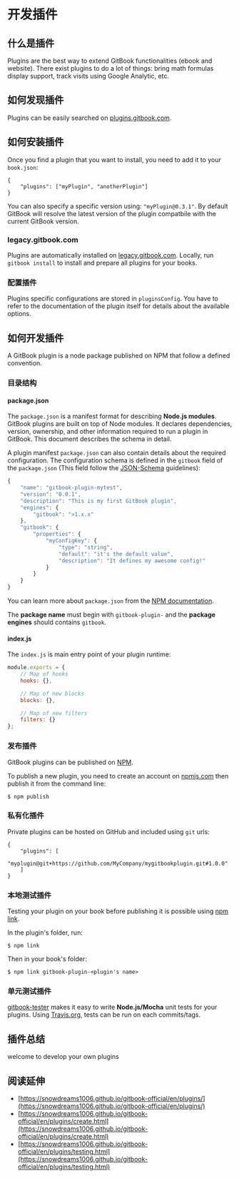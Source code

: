 # 开发插件

## 什么是插件

Plugins are the best way to extend GitBook functionalities (ebook and website). There exist plugins to do a lot of things: bring math formulas display support, track visits using Google Analytic, etc.

## 如何发现插件

Plugins can be easily searched on [plugins.gitbook.com](https://plugins.gitbook.com).

## 如何安装插件

Once you find a plugin that you want to install, you need to add it to your `book.json`:

```
{
    "plugins": ["myPlugin", "anotherPlugin"]
}
```

You can also specify a specific version using: `"myPlugin@0.3.1"`. By default GitBook will resolve the latest version of the plugin compatbile with the current GitBook version.

### legacy.gitbook.com

Plugins are automatically installed on [legacy.gitbook.com](https://legacy.gitbook.com). Locally, run `gitbook install` to install and prepare all plugins for your books.

### 配置插件

Plugins specific configurations are stored in `pluginsConfig`. You have to refer to the documentation of the plugin itself for details about the available options.

## 如何开发插件

A GitBook plugin is a node package published on NPM that follow a defined convention.

### 目录结构

#### package.json

The `package.json` is a manifest format for describing **Node.js modules**. GitBook plugins are built on top of Node modules. It declares dependencies, version, ownership, and other information required to run a plugin in GitBook. This document describes the schema in detail.

A plugin manifest `package.json` can also contain details about the required configuration. The configuration schema is defined in the `gitbook` field of the `package.json` (This field follow the [JSON-Schema](http://json-schema.org) guidelines):

```js
{
    "name": "gitbook-plugin-mytest",
    "version": "0.0.1",
    "description": "This is my first GitBook plugin",
    "engines": {
        "gitbook": ">1.x.x"
    },
    "gitbook": {
        "properties": {
            "myConfigKey": {
                "type": "string",
                "default": "it's the default value",
                "description": "It defines my awesome config!"
            }
        }
    }
}
```

You can learn more about `package.json` from the [NPM documentation](https://docs.npmjs.com/files/package.json).

The **package name** must begin with `gitbook-plugin-` and the **package engines** should contains `gitbook`.

#### index.js

The `index.js` is main entry point of your plugin runtime:

```js
module.exports = {
    // Map of hooks
    hooks: {},

    // Map of new blocks
    blocks: {},

    // Map of new filters
    filters: {}
};
```

### 发布插件

GitBook plugins can be published on [NPM](https://www.npmjs.com).

To publish a new plugin, you need to create an account on [npmjs.com](https://www.npmjs.com) then publish it from the command line:

```
$ npm publish
```

### 私有化插件

Private plugins can be hosted on GitHub and included using `git` urls:

```
{
    "plugins": [
        "myplugin@git+https://github.com/MyCompany/mygitbookplugin.git#1.0.0"
    ]
}
```

### 本地测试插件

Testing your plugin on your book before publishing it is possible using [npm link](https://docs.npmjs.com/cli/link).

In the plugin's folder, run:

```
$ npm link
```

Then in your book's folder:

```
$ npm link gitbook-plugin-<plugin's name>
```

### 单元测试插件

[gitbook-tester](https://github.com/todvora/gitbook-tester) makes it easy to write **Node.js/Mocha** unit tests for your plugins. Using [Travis.org](https://travis.org), tests can be run on each commits/tags.

## 插件总结

welcome to develop your own plugins

## 阅读延伸

- [https://snowdreams1006.github.io/gitbook-official/en/plugins/](https://snowdreams1006.github.io/gitbook-official/en/plugins/)
- [https://snowdreams1006.github.io/gitbook-official/en/plugins/create.html](https://snowdreams1006.github.io/gitbook-official/en/plugins/create.html)
- [https://snowdreams1006.github.io/gitbook-official/en/plugins/testing.html](https://snowdreams1006.github.io/gitbook-official/en/plugins/testing.html)